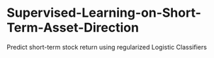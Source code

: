 # Supervised-Learning-on-Short-Term-Asset-Direction
Predict short-term stock return using regularized Logistic Classifiers
